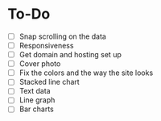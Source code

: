 # To-Do
- [ ] Snap scrolling on the data
- [ ] Responsiveness
- [ ] Get domain and hosting set up
- [ ] Cover photo
- [ ] Fix the colors and the way the site looks
- [ ] Stacked line chart
- [ ] Text data
- [ ] Line graph
- [ ] Bar charts
